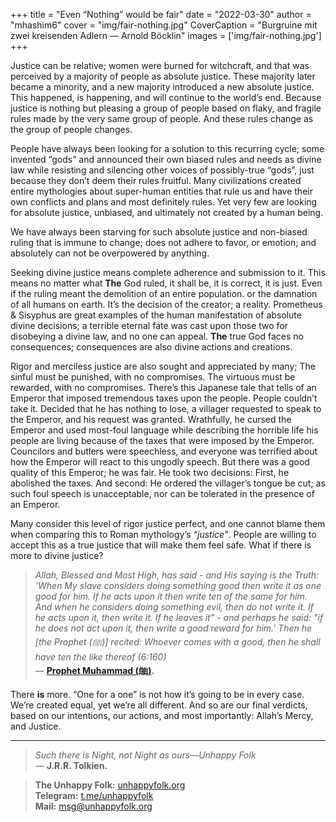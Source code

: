+++
title = "Even “Nothing” would be fair"
date = "2022-03-30"
author = "mhashim6"
cover = "img/fair-nothing.jpg"
CoverCaption = "Burgruine mit zwei kreisenden Adlern — Arnold Böcklin"
images = ['img/fair-nothing.jpg']
+++

Justice can be relative; women were burned for witchcraft, and that was perceived by a majority of people as absolute justice. These majority later became a minority, and a new majority introduced a new absolute justice. This happened, is happening, and will continue to the world’s end. Because justice is nothing but pleasing a group of people based on flaky, and fragile rules made by the very same group of people. And these rules change as the group of people changes.

People have always been looking for a solution to this recurring cycle; some invented “gods” and announced their own biased rules and needs as divine law while resisting and silencing other voices of possibly-true “gods”, just because they don’t deem their rules fruitful. Many civilizations created entire mythologies about super-human entities that rule us and have their own conflicts and plans and most definitely rules. Yet very few are looking for absolute justice, unbiased, and ultimately not created by a human being.

We have always been starving for such absolute justice and non-biased ruling that is immune to change; does not adhere to favor, or emotion; and absolutely can not be overpowered by anything.

Seeking divine justice means complete adherence and submission to it. This means no matter what __The__ God ruled, it shall be, it is correct, it is just. Even if the ruling meant the demolition of an entire population. or the damnation of all humans on earth. It’s the decision of the creator; a reality. Prometheus & Sisyphus are great examples of the human manifestation of absolute divine decisions; a terrible eternal fate was cast upon those two for disobeying a divine law, and no one can appeal. __The__ true God faces no consequences; consequences are also divine actions and creations.

Rigor and merciless justice are also sought and appreciated by many; The sinful must be punished, with no compromises. The virtuous must be rewarded, with no compromises. There’s this Japanese tale that tells of an Emperor that imposed tremendous taxes upon the people. People couldn’t take it. Decided that he has nothing to lose, a villager requested to speak to the Emperor, and his request was granted. Wrathfully, he cursed the Emperor and used most-foul language while describing the horrible life his people are living because of the taxes that were imposed by the Emperor. Councilors and butlers were speechless, and everyone was terrified about how the Emperor will react to this ungodly speech. But there was a good quality of this Emperor; he was fair. He took two decisions: First, he abolished the taxes. And second: He ordered the villager’s tongue be cut; as such foul speech is unacceptable, nor can be tolerated in the presence of an Emperor.

Many consider this level of rigor justice perfect, and one cannot blame them when comparing this to Roman mythology’s _“justice”_. People are willing to accept this as a true justice that will make them feel safe. What if there is more to divine justice?

> _Allah, Blessed and Most High, has said - and His saying is the Truth: 'When My slave considers doing something good then write it as one good for him. If he acts upon it then write ten of the same for him. And when he considers doing something evil, then do not write it. If he acts upon it, then write it. If he leaves it" - and perhaps he said: "if he does not act upon it, then write a good reward for him.' Then he [the Prophet (ﷺ)] recited: Whoever comes with a good, then he shall have ten the like thereof (6:160)_ \
— __[Prophet Muhammad (ﷺ)](https://sunnah.com/tirmidhi:3073).__

There __is__ more. “One for a one” is not how it’s going to be in every case. We’re created equal, yet we’re all different. And so are our final verdicts, based on our intentions, our actions, and most importantly: Allah’s Mercy, and Justice.

---
> _Such there is Night, not Night as ours—Unhappy Folk_ \
> — __J.R.R. Tolkien.__

> __The Unhappy Folk:__ [unhappyfolk.org](https://unhappyfolk.org) \
> __Telegram:__ [t.me/unhappyfolk](https://t.me/unhappyfolk) \
> __Mail:__ msg@unhappyfolk.org 